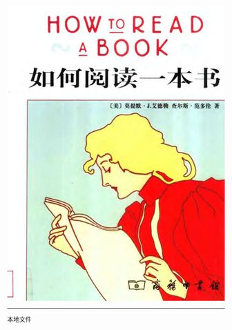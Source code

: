 <img src="./../img/20200501212930.png" style="zoom:67%;" />

---------------------------------------------

本地文件

